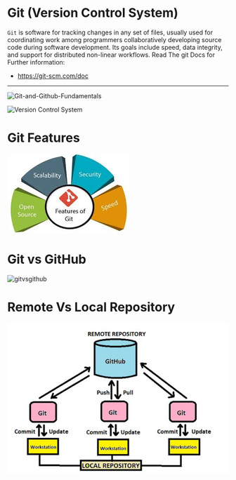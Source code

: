 # Git (Version Control System)

`Git` is software for tracking changes in any set of files, usually used for coordinating work among programmers collaboratively developing source code during software development. Its goals include speed, data integrity, and support for distributed non-linear workflows.
Read The git Docs for Further information:

- https://git-scm.com/doc

---
![Git-and-Github-Fundamentals](https://socialify.git.ci/shahzaneer/Git-and-Github-Fundamentals/image?description=1&forks=1&issues=1&language=1&name=1&owner=1&pattern=Floating%20Cogs&pulls=1&stargazers=1&theme=Dark)


![Version Control System](/git.png)

# Git Features

![features](./GitBasics/gitbenefits.jpg)

# Git vs GitHub

![gitvsgithub](/gitvsgithubpng.png)

# Remote Vs Local Repository

![gitvsgithub](/GitBasics/gitandgithubrepo.png)
